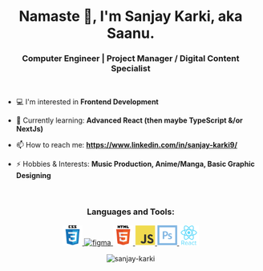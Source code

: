 <h1 align="center">Namaste 🙏, I'm Sanjay Karki, aka Saanu.</h1>
<h3 align="center">Computer Engineer | Project Manager / Digital Content Specialist</h3>
<br />

- 💻 I'm interested in **Frontend Development**

- 📖 Currently learning: **Advanced React (then maybe TypeScript &/or NextJs)**

- 📫 How to reach me: **https://www.linkedin.com/in/sanjay-karki9/**

- ⚡ Hobbies & Interests: **Music Production, Anime/Manga, Basic Graphic Designing**
<br />

<h3 align="center">Languages and Tools:</h3>
<p align="center"> 
<a href="https://www.w3schools.com/css/" target="_blank" rel="noreferrer"> <img src="https://raw.githubusercontent.com/devicons/devicon/master/icons/css3/css3-original-wordmark.svg" alt="css3" width="40" height="40" /> </a> 
<a href="https://www.figma.com/" target="_blank" rel="noreferrer"> <img src="https://www.vectorlogo.zone/logos/figma/figma-icon.svg" alt="figma" width="40" height="40"/> </a> 
<a href="https://www.w3.org/html/" target="_blank" rel="noreferrer"> <img src="https://raw.githubusercontent.com/devicons/devicon/master/icons/html5/html5-original-wordmark.svg" alt="html5" width="40" height="40"/> </a> 
<a href="https://developer.mozilla.org/en-US/docs/Web/JavaScript" target="_blank" rel="noreferrer"> <img src="https://raw.githubusercontent.com/devicons/devicon/master/icons/javascript/javascript-original.svg" alt="javascript" width="40" height="40"/> </a> 
<a href="https://www.photoshop.com/en" target="_blank" rel="noreferrer"> <img src="https://raw.githubusercontent.com/devicons/devicon/master/icons/photoshop/photoshop-line.svg" alt="photoshop" width="40" height="40"/> </a> 
<a href="https://reactjs.org/" target="_blank" rel="noreferrer"> <img src="https://raw.githubusercontent.com/devicons/devicon/master/icons/react/react-original-wordmark.svg" alt="react" width="40" height="40"/> </a> 
</p>

<p align="center"><img align="center" src="https://github-readme-stats.vercel.app/api/top-langs?username=sanjay-karki&show_icons=true&locale=en&layout=compact" alt="sanjay-karki" /></p>
